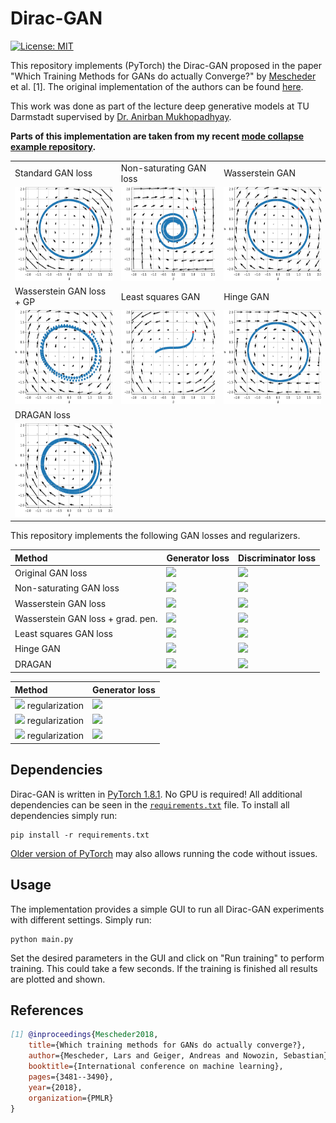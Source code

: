 # Dirac-GAN
[![License: MIT](https://img.shields.io/badge/License-MIT-yellow.svg)](https://github.com/ChristophReich1996/Cell-DETR/blob/master/LICENSE)

This repository implements (PyTorch) the Dirac-GAN proposed in the paper "Which Training Methods for GANs do actually Converge?" by [Mescheder](https://github.com/LMescheder) et al. [1]. The original implementation of the authors can be found [here](https://github.com/LMescheder/GAN_stability).

This work was done as part of the lecture deep generative models at TU Darmstadt supervised by [Dr. Anirban Mukhopadhyay](https://www.informatik.tu-darmstadt.de/gris/startseite_1/team/team_details_60224.en.jsp).

**Parts of this implementation are taken from my recent [mode collapse example repository](https://github.com/ChristophReich1996/Mode_Collapse).**

<table>
  <tr>
    <td> Standard GAN loss </td>
    <td> Non-saturating GAN loss </td>
    <td> Wasserstein GAN </td>
  </tr> 
  <tr>
    <td> <img src="/images/standard_gan.png"  alt="1" width = 200px height = 150px ></td>
    <td> <img src="/images/non_saturating_gan.png" alt="2" width = 200px height = 150px></td>
    <td> <img src="/images/wasserstein_gan.png"  alt="3" width = 200px height = 150px ></td>
  </tr> 
  <tr>
    <td> Wasserstein GAN loss + GP </td>
    <td> Least squares GAN </td>
    <td> Hinge GAN </td>
  </tr> 
  <tr>
    <td> <img src="/images/wasserstein_gp_gan.png"  alt="5" width = 200px height = 150px ></td>
    <td> <img src="/images/ls_gan.png" alt="6" width = 200px height = 150px></td>
    <td> <img src="/images/hinge_gan.png"  alt="7" width = 200px height = 150px ></td>
  </tr>
  <tr>
    <td> DRAGAN loss </td>
  </tr> 
  <tr>
    <td> <img src="/images/dra_gan.png"  alt="5" width = 200px height = 150px ></td>
  </tr>
</table>

This repository implements the following GAN losses and regularizers.

| Method | Generator loss | Discriminator loss |
| :--- | :--- | :--- |
| Original GAN loss | <img src="https://render.githubusercontent.com/render/math?math=\mathcal{L}^{\text{GAN}}_{D}=-\mathbb{E}_{x\sim p_{d}}[\log(D(x))] - \mathbb{E}_{\hat{x}\sim p_{g}}[\log(1 - D(\hat{x}))]"> | <img src="https://render.githubusercontent.com/render/math?math=\mathcal{L}_{G}^{\text{GAN}}=\mathbb{E}_{\hat{x}\sim p_{g}}[\log(1 - D(\hat{x}))]"> |
| Non-saturating GAN loss | <img src="https://render.githubusercontent.com/render/math?math=\mathcal{L}_{D}^{\text{NSGAN}}=-\mathbb{E}_{x\sim p_{d}}[\log(D(x))] - \mathbb{E}_{\hat{x}\sim p_{g}}[\log(1 - D(\hat{x}))]"> | <img src="https://render.githubusercontent.com/render/math?math=\mathcal{L}_{G}^{\text{NSGAN}}=-\mathbb{E}_{\hat{x}\sim p_{g}}[\log(D(\hat{x}))]"> |
| Wasserstein GAN loss | <img src="https://render.githubusercontent.com/render/math?math=\mathcal{L}_{D}^{\text{WGAN}}=-\mathbb{E}_{x\sim p_{d}}[D(x)] %2B \mathbb{E}_{\hat{x}\sim p_{g}}[D(\hat{x})]"> | <img src="https://render.githubusercontent.com/render/math?math=\mathcal{L}_{G}^{\text{WGAN}}=-\mathbb{E}_{\hat{x}\sim p_{g}}[D(\hat{x})]"> |
| Wasserstein GAN loss + grad. pen. | <img src="https://render.githubusercontent.com/render/math?math=\mathcal{L}_{D}^{\text{WGANGP}}=\mathcal{L}_{D}^{\text{WGAN}} %2B \lambda\mathbb{E}_{\hat{x}\sim p_{g}}[(\lvert\lvert\nabla D(\alpha x %2B (1 - \alpha \hat{x}))\rvert\rvert_{2} - 1)^2]"> | <img src="https://render.githubusercontent.com/render/math?math=\mathcal{L}_{G}^{\text{WGANGP}}=\mathcal{L}_{G}^{\text{WGAN}}"> |
| Least squares GAN loss | <img src="https://render.githubusercontent.com/render/math?math=\mathcal{L}^{\text{LSGAN}}_{D}=-\mathbb{E}_{x\sim p_{d}}[(D(x) - 1)^2] %2B \mathbb{E}_{\hat{x}\sim p_{g}}[D(\hat{x})^2]"> | <img src="https://render.githubusercontent.com/render/math?math=\mathcal{L}^{\text{LSGAN}}_{G}=-\mathbb{E}_{\hat{x}\sim p_{g}}[(D(\hat{x} - 1))^2]"> |
| Hinge GAN | <img src="https://render.githubusercontent.com/render/math?math=\mathcal{L}^{\text{LSGAN}}_{D}=-\mathbb{E}_{x\sim p_{d}}[\min(0, D(x)-1] - \mathbb{E}_{\hat{x}\sim p_{g}}[\min(0, -D(\hat{x})-1)]"> | <img src="https://render.githubusercontent.com/render/math?math=\mathcal{L}^{\text{LSGAN}}_{G}=\mathcal{L}^{\text{WGAN}}_{G}"> |
| DRAGAN | <img src="https://render.githubusercontent.com/render/math?math=\mathcal{L}_{D}^{\text{DRAGAN}}=\mathcal{L}_{D}^{\text{GAN}} %2B \lambda\mathbb{E}_{\hat{x}\sim p_{d} %2B \mathcal{N}(0, c)}[(\lvert\lvert\nabla D(\hat{x})\rvert\rvert_{2} - 1)^2]"> | <img src="https://render.githubusercontent.com/render/math?math=\mathcal{L}_{G}^{\text{DRAGAN}}=\mathcal{L}_{G}^{\text{GAN}}"> |

| Method | Generator loss |
| :--- | :--- |
| <img src="https://render.githubusercontent.com/render/math?math=R_{1}"> regularization | <img src="https://render.githubusercontent.com/render/math?math=R_{1}=\frac{\gamma}{2}\mathbb{E}_{x\sim p_{d}}[\lvert\lvert\nabla D(x)\rvert\rvert^2]"> |
| <img src="https://render.githubusercontent.com/render/math?math=R_{2}"> regularization | <img src="https://render.githubusercontent.com/render/math?math=R_{2}=\frac{\gamma}{2}\mathbb{E}_{\hat{x}\sim p_{g}}[\lvert\lvert\nabla D(x)\rvert\rvert^2]"> |
| <img src="https://render.githubusercontent.com/render/math?math=R_{\text{LC}}"> regularization | <img src="https://render.githubusercontent.com/render/math?math=R_{\text{LC}}=\mathbb{E}_{x\sim p_{d}}[\lvert\lvert D(x) - \alpha_{F}\rvert\rvert^{2}] %2B \mathbb{E}_{\hat{x}\sim p_{g}}[\lvert\lvert D(G(\hat{x})) - \alpha_{R}\rvert\rvert^{2}]"> |

## Dependencies

Dirac-GAN is written in [PyTorch 1.8.1](https://pytorch.org/). No GPU is required! All additional dependencies can be seen in the [`requirements.txt`](requirements.txt) file. To install all dependencies simply run:

```shellscript
pip install -r requirements.txt
```

[Older version of PyTorch](https://pytorch.org/get-started/previous-versions/) may also allows running the code without issues.

## Usage

The implementation provides a simple GUI to run all Dirac-GAN experiments with different settings. Simply run:

```shell script
python main.py
```

Set the desired parameters in the GUI and click on "Run training" to perform training. This could take a few seconds. If the training
is finished all results are plotted and shown.

## References

```bibtex
[1] @inproceedings{Mescheder2018,
    title={Which training methods for GANs do actually converge?},
    author={Mescheder, Lars and Geiger, Andreas and Nowozin, Sebastian},
    booktitle={International conference on machine learning},
    pages={3481--3490},
    year={2018},
    organization={PMLR}
}
```